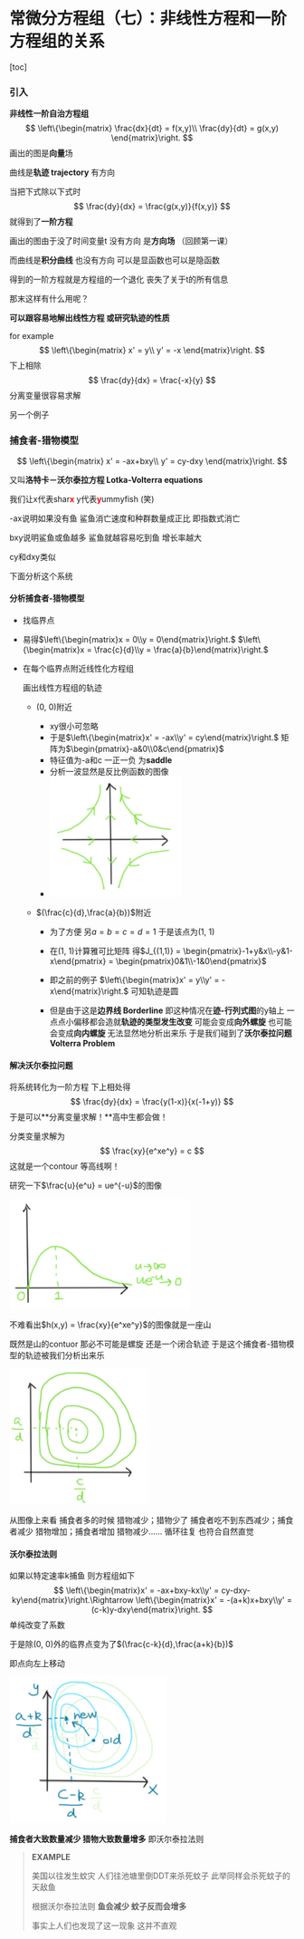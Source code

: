 # 常微分方程组（七）：非线性方程和一阶方程组的关系

[toc]

### 引入

**非线性一阶自治方程组**
$$
\left\{\begin{matrix}
\frac{dx}{dt} = f(x,y)\\ 
\frac{dy}{dt} = g(x,y)
\end{matrix}\right.
$$
画出的图是**向量**场

曲线是**轨迹 trajectory** 有方向

当把下式除以下式时
$$
\frac{dy}{dx} = \frac{g(x,y)}{f(x,y)}
$$
就得到了**一阶方程**

画出的图由于没了时间变量t 没有方向 是**方向场** （回顾第一课）

而曲线是**积分曲线** 也没有方向 可以是显函数也可以是隐函数

得到的一阶方程就是方程组的一个退化 丧失了关于t的所有信息

那末这样有什么用呢？

**可以跟容易地解出线性方程 或研究轨迹的性质**

for example
$$
\left\{\begin{matrix}
x' = y\\ 
y' = -x
\end{matrix}\right.
$$
下上相除
$$
\frac{dy}{dx} = \frac{-x}{y}
$$
分离变量很容易求解

另一个例子

### 捕食者-猎物模型

$$
\left\{\begin{matrix}
x' = -ax+bxy\\ 
y' = cy-dxy
\end{matrix}\right.
$$

又叫**洛特卡－沃尔泰拉方程 Lotka-Volterra equations**

我们让x代表shar<font color = red>**x**</font>   y代表<font color = red>**y**</font>ummyfish (笑)

-ax说明如果没有鱼 鲨鱼消亡速度和种群数量成正比 即指数式消亡

bxy说明鲨鱼或鱼越多 鲨鱼就越容易吃到鱼 增长率越大

cy和dxy类似

 下面分析这个系统

#### 分析捕食者-猎物模型

- 找临界点
  
- 易得$\left\{\begin{matrix}x = 0\\y = 0\end{matrix}\right.$   $\left\{\begin{matrix}x = \frac{c}{d}\\y = \frac{a}{b}\end{matrix}\right.$
  
- 在每个临界点附近线性化方程组

  画出线性方程组的轨迹

  - (0, 0)附近

    - xy很小可忽略
    - 于是$\left\{\begin{matrix}x' = -ax\\y' = cy\end{matrix}\right.$ 矩阵为$\begin{pmatrix}-a&0\\0&c\end{pmatrix}$ 
    - 特征值为-a和c 一正一负 为**saddle**
    - 分析一波显然是反比例函数的图像
    - <img src=".\1stODE_system\saddle00.png" alt="saddle00" style="zoom: 67%;" />

  - $(\frac{c}{d},\frac{a}{b})$附近

    - 为了方便 另$a = b = c = d = 1$ 于是该点为(1, 1)
    - 在(1, 1)计算雅可比矩阵 得$J_{(1,1)} = \begin{pmatrix}-1+y&x\\-y&1-x\end{pmatrix} = \begin{pmatrix}0&1\\-1&0\end{pmatrix}$

    - 即之前的例子 $\left\{\begin{matrix}x' = y\\y' = -x\end{matrix}\right.$ 可知轨迹是圆
    - 但是由于这是**边界线 Borderline** 即这种情况在**迹-行列式图**的y轴上 一点点小偏移都会造就**轨迹的类型发生改变** 可能会变成**向外螺旋** 也可能会变成**向内螺旋** 无法显然地分析出来乐 于是我们碰到了**沃尔泰拉问题 Volterra Problem**

#### 解决沃尔泰拉问题

将系统转化为一阶方程 下上相处得
$$
\frac{dy}{dx} = \frac{y(1-x)}{x(-1+y)}
$$
于是可以**分离变量求解！**高中生都会做！

分类变量求解为
$$
\frac{xy}{e^xe^y} = c
$$
这就是一个contour 等高线啊！

研究一下$\frac{u}{e^u} = ue^{-u}$的图像

<img src=".\1stODE_system\ue-u.png" alt="ue-u" style="zoom:67%;" />

不难看出$h(x,y) = \frac{xy}{e^xe^y}$的图像就是一座山

既然是山的contuor 那必不可能是螺旋 还是一个闭合轨迹 于是这个捕食者-猎物模型的轨迹被我们分析出来乐

<img src=".\1stODE_system\vvv.png" alt="vvv" style="zoom:67%;" />

从图像上来看 捕食者多的时候 猎物减少；猎物少了 捕食者吃不到东西减少；捕食者减少 猎物增加；捕食者增加 猎物减少...... 循环往复 也符合自然直觉

#### 沃尔泰拉法则

如果以特定速率k捕鱼 则方程组如下
$$
\left\{\begin{matrix}x' = -ax+bxy-kx\\y' = cy-dxy-ky\end{matrix}\right.\Rightarrow \left\{\begin{matrix}x' = -(a+k)x+bxy\\y' = (c-k)y-dxy\end{matrix}\right.
$$
单纯改变了系数

于是除(0, 0)外的临界点变为了$(\frac{c-k}{d},\frac{a+k}{b})$

即点向左上移动

<img src=".\1stODE_system\change.png" alt="change" style="zoom:67%;" />

**捕食者大致数量减少 猎物大致数量增多** 即沃尔泰拉法则

> **EXAMPLE**
>
> 美国以往发生蚊灾 人们往池塘里倒DDT来杀死蚊子 此举同样会杀死蚊子的天敌鱼
>
> 根据沃尔泰拉法则 **鱼会减少 蚊子反而会增多**
>
> 事实上人们也发现了这一现象 这并不直观